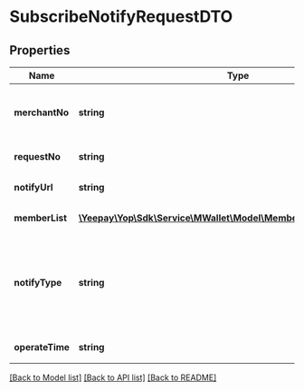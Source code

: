 # SubscribeNotifyRequestDTO

## Properties
Name | Type | Description | Notes
------------ | ------------- | ------------- | -------------
**merchantNo** | **string** | &lt;p&gt;商户编号（通知会员的归属商编）&lt;/p&gt; | 
**requestNo** | **string** | &lt;p&gt;商户请求号&lt;/p&gt; | 
**notifyUrl** | **string** | &lt;p&gt;通知商户地址&lt;/p&gt; | [optional] 
**memberList** | [**\Yeepay\Yop\Sdk\Service\MWallet\Model\MemberSubscribeNotifyInfo[]**](MemberSubscribeNotifyInfo.md) | &lt;p&gt;会员列表&lt;/p&gt; | 
**notifyType** | **string** | &lt;p&gt;变更通知类型&lt;/p&gt; 可选项如下: ENABLE:会员续期有效 EXPIRE:会员订阅到期 | 
**operateTime** | **string** | &lt;p&gt;变更时间&lt;/p&gt; | 

[[Back to Model list]](../README.md#documentation-for-models) [[Back to API list]](../README.md#documentation-for-api-endpoints) [[Back to README]](../README.md)


